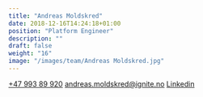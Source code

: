 ```yaml
---
title: "Andreas Moldskred"
date: 2018-12-16T14:24:18+01:00
position: "Platform Engineer"
description: ""
draft: false
weight: "16"
image: "/images/team/Andreas Moldskred.jpg"
---
```


<a class="phoneto" href="tel:+47 993 89 920"><i class="fas fa-phone"></i>+47 993 89 920</a>
<a class="mailto" href="mailto:andreas.moldskred@ignite.no"><i class="fas fa-envelope"></i></i>andreas.moldskred@ignite.no</a>
<a class="mailto" target="_blank" href="https://www.linkedin.com/in/andreas-moldskred-7a1618156/"><i class="fab fa-linkedin-in"></i>Linkedin</a>